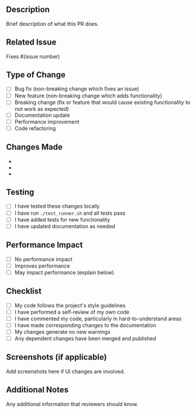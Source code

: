 ## Description
Brief description of what this PR does.

## Related Issue
Fixes #(issue number)

## Type of Change
- [ ] Bug fix (non-breaking change which fixes an issue)
- [ ] New feature (non-breaking change which adds functionality)
- [ ] Breaking change (fix or feature that would cause existing functionality to not work as expected)
- [ ] Documentation update
- [ ] Performance improvement
- [ ] Code refactoring

## Changes Made
- 
- 
- 

## Testing
- [ ] I have tested these changes locally
- [ ] I have run `./test_runner.sh` and all tests pass
- [ ] I have added tests for new functionality
- [ ] I have updated documentation as needed

## Performance Impact
- [ ] No performance impact
- [ ] Improves performance
- [ ] May impact performance (explain below)

## Checklist
- [ ] My code follows the project's style guidelines
- [ ] I have performed a self-review of my own code
- [ ] I have commented my code, particularly in hard-to-understand areas
- [ ] I have made corresponding changes to the documentation
- [ ] My changes generate no new warnings
- [ ] Any dependent changes have been merged and published

## Screenshots (if applicable)
Add screenshots here if UI changes are involved.

## Additional Notes
Any additional information that reviewers should know.